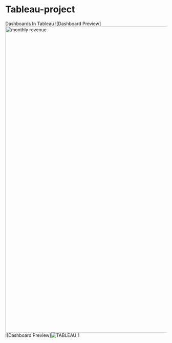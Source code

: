 # Tableau-project
Dashboards In Tableau
![Dashboard Preview]<img width="957" alt="monthly revenue" src="https://github.com/user-attachments/assets/31794653-b0e6-4c99-a50d-85706d09e554" />
![Dashboard Preview]![TABLEAU 1](https://github.com/user-attachments/assets/b69af917-3f41-4dca-8418-9b6f1ba3dbe5)
